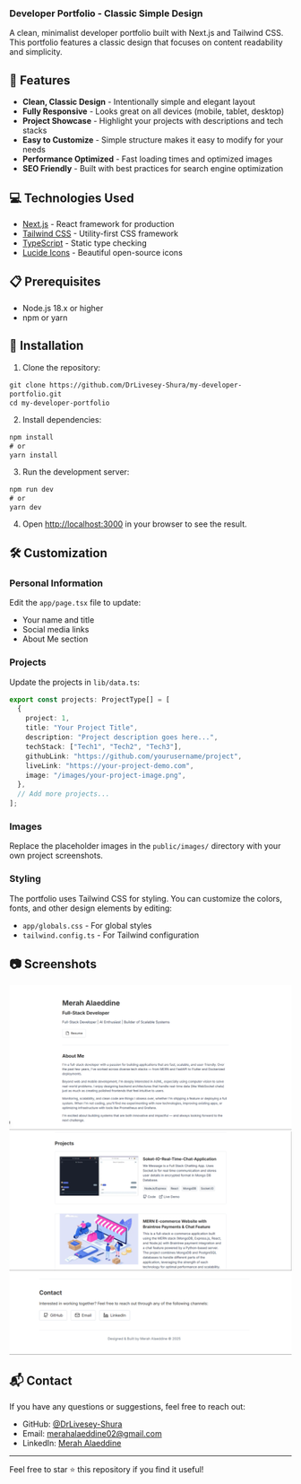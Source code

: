 ### Developer Portfolio - Classic Simple Design

A clean, minimalist developer portfolio built with Next.js and Tailwind CSS. This portfolio features a classic design that focuses on content readability and simplicity.

## 🚀 Features

- **Clean, Classic Design** - Intentionally simple and elegant layout
- **Fully Responsive** - Looks great on all devices (mobile, tablet, desktop)
- **Project Showcase** - Highlight your projects with descriptions and tech stacks
- **Easy to Customize** - Simple structure makes it easy to modify for your needs
- **Performance Optimized** - Fast loading times and optimized images
- **SEO Friendly** - Built with best practices for search engine optimization

## 💻 Technologies Used

- [Next.js](https://nextjs.org/) - React framework for production
- [Tailwind CSS](https://tailwindcss.com/) - Utility-first CSS framework
- [TypeScript](https://www.typescriptlang.org/) - Static type checking
- [Lucide Icons](https://lucide.dev/) - Beautiful open-source icons

## 📋 Prerequisites

- Node.js 18.x or higher
- npm or yarn

## 🔧 Installation

1. Clone the repository:

```shellscript
git clone https://github.com/DrLivesey-Shura/my-developer-portfolio.git
cd my-developer-portfolio
```

2. Install dependencies:

```shellscript
npm install
# or
yarn install
```

3. Run the development server:

```shellscript
npm run dev
# or
yarn dev
```

4. Open [http://localhost:3000](http://localhost:3000) in your browser to see the result.

## 🛠️ Customization

### Personal Information

Edit the `app/page.tsx` file to update:

- Your name and title
- Social media links
- About Me section

### Projects

Update the projects in `lib/data.ts`:

```typescript
export const projects: ProjectType[] = [
  {
    project: 1,
    title: "Your Project Title",
    description: "Project description goes here...",
    techStack: ["Tech1", "Tech2", "Tech3"],
    githubLink: "https://github.com/yourusername/project",
    liveLink: "https://your-project-demo.com",
    image: "/images/your-project-image.png",
  },
  // Add more projects...
];
```

### Images

Replace the placeholder images in the `public/images/` directory with your own project screenshots.

### Styling

The portfolio uses Tailwind CSS for styling. You can customize the colors, fonts, and other design elements by editing:

- `app/globals.css` - For global styles
- `tailwind.config.ts` - For Tailwind configuration

## 📷 Screenshots

![About](./public/images/1.png)
![projects](./public/images/2.png)
![Contact](./public/images/3.png)

## 📬 Contact

If you have any questions or suggestions, feel free to reach out:

- GitHub: [@DrLivesey-Shura](https://github.com/DrLivesey-Shura)
- Email: [merahalaeddine02@gmail.com](mailto:merahalaeddine02@gmail.com)
- LinkedIn: [Merah Alaeddine](https://www.linkedin.com/in/merah-alaeddine-599b72263/)

---

Feel free to star ⭐ this repository if you find it useful!

